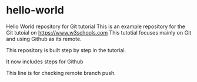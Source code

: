 # hello-world
Hello World repository for Git tutorial
This is an example repository for the Git tutoial on https://www.w3schools.com
This tutotial focuses mainly on Git and using Github as its remote.

This repository is built step by step in the tutorial.

It now includes steps for Github

This line is for checking remote branch push.
